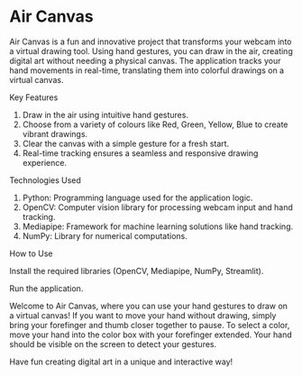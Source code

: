 # Air Canvas
Air Canvas is a fun and innovative project that transforms your webcam into a virtual drawing tool. Using hand gestures, you can draw in the air, creating digital art without needing a physical canvas. The application tracks your hand movements in real-time, translating them into colorful drawings on a virtual canvas.

Key Features
1. Draw in the air using intuitive hand gestures.
2. Choose from a variety of colours like Red, Green, Yellow, Blue to create vibrant drawings.
3. Clear the canvas with a simple gesture for a fresh start.
4. Real-time tracking ensures a seamless and responsive drawing experience.

Technologies Used
1. Python: Programming language used for the application logic.
2. OpenCV: Computer vision library for processing webcam input and hand tracking.
3. Mediapipe: Framework for machine learning solutions like hand tracking.
4. NumPy: Library for numerical computations.

How to Use

Install the required libraries (OpenCV, Mediapipe, NumPy, Streamlit).

Run the application.

Welcome to Air Canvas, where you can use your hand gestures to draw on a virtual canvas! If you want to move your hand without drawing, simply bring your forefinger and thumb closer together to pause. To select a color, move your hand into the color box with your forefinger extended. Your hand should be visible on the screen to detect your gestures.

Have fun creating digital art in a unique and interactive way! 
